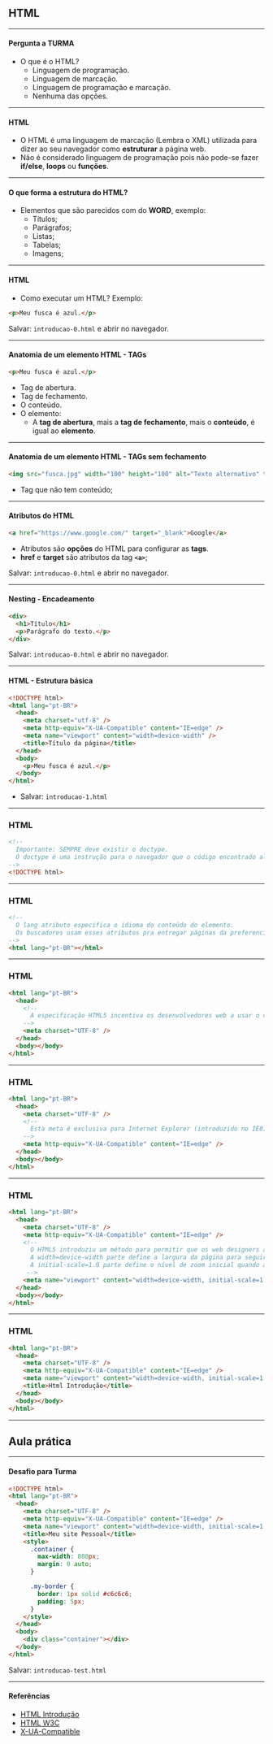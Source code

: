 ## HTML

---

#### Pergunta a TURMA

- O que é o HTML?
  - Linguagem de programação.
  - Linguagem de marcação.
  - Linguagem de programação e marcação.
  - Nenhuma das opções.

---

#### HTML

- O HTML é uma linguagem de marcação (Lembra o XML) utilizada para dizer ao seu navegador como **estruturar** a página web.
- Não é considerado linguagem de programação pois não pode-se fazer **if/else**, **loops** ou **funções**.

---

#### O que forma a estrutura do HTML?

- Elementos que são parecidos com do **WORD**, exemplo:
  - Títulos;
  - Parágrafos;
  - Listas;
  - Tabelas;
  - Imagens;

---

#### HTML

- Como executar um HTML? Exemplo:

```html
<p>Meu fusca é azul.</p>
```

Salvar: `introducao-0.html` e abrir no navegador.

---

#### Anatomia de um elemento HTML - TAGs

```html
<p>Meu fusca é azul.</p>
```

- Tag de abertura.
- Tag de fechamento.
- O conteúdo.
- O elemento:
  - A **tag de abertura**, mais a **tag de fechamento**, mais o **conteúdo**, é igual ao **elemento**.

---

#### Anatomia de um elemento HTML - TAGs sem fechamento

```html
<img src="fusca.jpg" width="100" height="100" alt="Texto alternativo" title="Figura" />
```

- Tag que não tem conteúdo;

---

#### Atributos do HTML

```html
<a href="https://www.google.com/" target="_blank">Google</a>
```

- Atributos são **opções** do HTML para configurar as **tags**.
- **href** e **target** são atributos da tag **`<a>`**;

Salvar: `introducao-0.html` e abrir no navegador.

---

#### Nesting - Encadeamento

```html
<div>
  <h1>Título</h1>
  <p>Parágrafo do texto.</p>
</div>
```

Salvar: `introducao-0.html` e abrir no navegador.

---

#### HTML - Estrutura básica

```html
<!DOCTYPE html>
<html lang="pt-BR">
  <head>
    <meta charset="utf-8" />
    <meta http-equiv="X-UA-Compatible" content="IE=edge" />
    <meta name="viewport" content="width=device-width" />
    <title>Título da página</title>
  </head>
  <body>
    <p>Meu fusca é azul.</p>
  </body>
</html>
```

- Salvar: `introducao-1.html`

---

### HTML

```html
<!-- 
  Importante: SEMPRE deve existir o doctype.
  O doctype é uma instrução para o navegador que o código encontrado ali é um código HTML. 
-->
<!DOCTYPE html>
```

---

### HTML

```html
<!-- 
  O lang atributo especifica o idioma do conteúdo do elemento. 
  Os buscadores usam esses atributos pra entregar páginas da preferencia regional e de idioma de uma pessoa que esta buscando. 
-->
<html lang="pt-BR"></html>
```

---

### HTML

```html
<html lang="pt-BR">
  <head>
    <!-- 
      A especificação HTML5 incentiva os desenvolvedores web a usar o conjunto de caracteres UTF-8, que cobre quase todos os  caracteres e símbolos do mundo!
    -->
    <meta charset="UTF-8" />
  </head>
  <body></body>
</html>
```

---

### HTML

```html
<html lang="pt-BR">
  <head>
    <meta charset="UTF-8" />
    <!-- 
      Esta meta é exclusiva para Internet Explorer (introduzido no IE8), ela pode configurar a página para ser renderizada como em outra versão do Internet Explorer. 
    -->
    <meta http-equiv="X-UA-Compatible" content="IE=edge" />
  </head>
  <body></body>
</html>
```

---

### HTML

```html
<html lang="pt-BR">
  <head>
    <meta charset="UTF-8" />
    <meta http-equiv="X-UA-Compatible" content="IE=edge" />
    <!--
      O HTML5 introduziu um método para permitir que os web designers assumam o controle da viewport, por meio da <meta> tag.
      A width=device-width parte define a largura da página para seguir a largura da tela do dispositivo (que varia de acordo com o dispositivo).
      A initial-scale=1.0 parte define o nível de zoom inicial quando a página é carregada pela primeira vez pelo navegador.
     -->
    <meta name="viewport" content="width=device-width, initial-scale=1.0" />
  </head>
  <body></body>
</html>
```

---

### HTML

```html
<html lang="pt-BR">
  <head>
    <meta charset="UTF-8" />
    <meta http-equiv="X-UA-Compatible" content="IE=edge" />
    <meta name="viewport" content="width=device-width, initial-scale=1.0" />
    <title>Html Introdução</title>
  </head>
  <body></body>
</html>
```

---

## Aula prática

---

#### Desafio para Turma

```html
<!DOCTYPE html>
<html lang="pt-BR">
  <head>
    <meta charset="UTF-8" />
    <meta http-equiv="X-UA-Compatible" content="IE=edge" />
    <meta name="viewport" content="width=device-width, initial-scale=1.0" />
    <title>Meu site Pessoal</title>
    <style>
      .container {
        max-width: 800px;
        margin: 0 auto;
      }

      .my-border {
        border: 1px solid #c6c6c6;
        padding: 5px;
      }
    </style>
  </head>
  <body>
    <div class="container"></div>
  </body>
</html>
```

Salvar: `introducao-test.html`

---

#### Referências

- [HTML Introdução](https://developer.mozilla.org/pt-BR/docs/Learn/HTML/Introduction_to_HTML)
- [HTML W3C](https://www.w3schools.com/html/default.asp)
- [X-UA-Compatible](https://pt.stackoverflow.com/questions/209593/qual-%C3%A9-a-fun%C3%A7%C3%A3o-da-meta-tag-x-ua-compatible-dentro-do-html)
